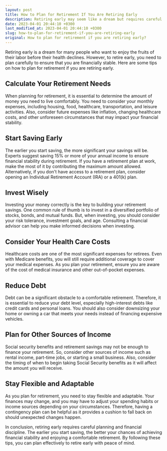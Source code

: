 ```yaml
---
layout: post
title: How to Plan for Retirement If You Are Retiring Early
description: Retiring early may seem like a dream but requires careful planning. Here are some tips on how to plan your finances for an early retirement.
date: 2023-04-01 20:44:10 +0300
last_modified_at: 2023-04-01 20:44:10 +0300
slug: how-to-plan-for-retirement-if-you-are-retiring-early
original: How to plan for retirement if you are retiring early?
---
```

Retiring early is a dream for many people who want to enjoy the fruits of their labor before their health declines. However, to retire early, you need to plan carefully to ensure that you are financially stable. Here are some tips on how to plan for retirement if you are retiring early.

## Calculate Your Retirement Needs

When planning for retirement, it is essential to determine the amount of money you need to live comfortably. You need to consider your monthly expenses, including housing, food, healthcare, transportation, and leisure activities. Also, consider future expenses like inflation, changing healthcare costs, and other unforeseen circumstances that may impact your financial stability.

## Start Saving Early

The earlier you start saving, the more significant your savings will be. Experts suggest saving 15% or more of your annual income to ensure financial stability during retirement. If you have a retirement plan at work, make the most of it by contributing the maximum amount allowed. Alternatively, if you don't have access to a retirement plan, consider opening an Individual Retirement Account (IRA) or a 401(k) plan.

## Invest Wisely

Investing your money correctly is the key to building your retirement savings. One common rule of thumb is to invest in a diversified portfolio of stocks, bonds, and mutual funds. But, when investing, you should consider your risk tolerance, investment goals, and age. Consulting a financial advisor can help you make informed decisions when investing.

## Consider Your Health Care Costs

Healthcare costs are one of the most significant expenses for retirees. Even with Medicare benefits, you will still require additional coverage to cover your medical expenses. As you plan your retirement, ensure you are aware of the cost of medical insurance and other out-of-pocket expenses.

## Reduce Debt

Debt can be a significant obstacle to a comfortable retirement. Therefore, it is essential to reduce your debt level, especially high-interest debts like credit cards and personal loans. You should also consider downsizing your home or owning a car that meets your needs instead of financing expensive vehicles.

## Plan for Other Sources of Income

Social security benefits and retirement savings may not be enough to finance your retirement. So, consider other sources of income such as rental income, part-time jobs, or starting a small business. Also, consider the timing of when to begin taking Social Security benefits as it will affect the amount you will receive.

## Stay Flexible and Adaptable

As you plan for retirement, you need to stay flexible and adaptable. Your finances may change, and you may have to adjust your spending habits or income sources depending on your circumstances. Therefore, having a contingency plan can be helpful as it provides a cushion to fall back on should unexpected changes happen.

In conclusion, retiring early requires careful planning and financial discipline. The earlier you start saving, the better your chances of achieving financial stability and enjoying a comfortable retirement. By following these tips, you can plan effectively to retire early with peace of mind.